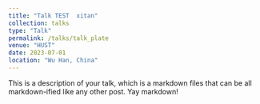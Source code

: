 ```yaml
---
title: "Talk TEST  xitan"
collection: talks
type: "Talk"
permalink: /talks/talk_plate
venue: "HUST"
date: 2023-07-01
location: "Wu Han, China"
---
```


This is a description of your talk, which is a markdown files that can be all markdown-ified like any other post. Yay markdown!
